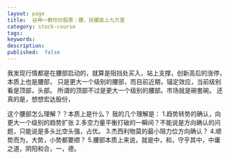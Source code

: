 ```yaml
---
layout: page
title:  谷神一教你炒股票：腰，扶腰直上九万里
category: stock-course
tags:
keywords:
description:  
published:  false
---
```


我发现行情都是在腰部启动的，就算是阻挡处买入，站上支撑，创新高后的涨停，本质上也是腰部，
只是更大一个级别的腰部，而目前近期，锚定效应，当前级别看是顶部，头部。
所谓的顶部不过是更大一个级别的腰部。市场就是碗套碗。
还真的是，想想宏达股份，

这个腰部怎么理解？？本质上是什么？
我的几个理解是：
1.趋势转势的确认，向更大一个级别的趋势扩张
2.多空力量平衡打破的一瞬间？不能说是方向确认的问题，只能说是多头比空头强，占优。
3.杰西利物莫的最小阻力位方向确认？
4.顺势而为，大势，小势都要顺？
5.腰部本质上来说，就是中，和，守乎其中，中庸之道，阴阳和合，一，德。

















